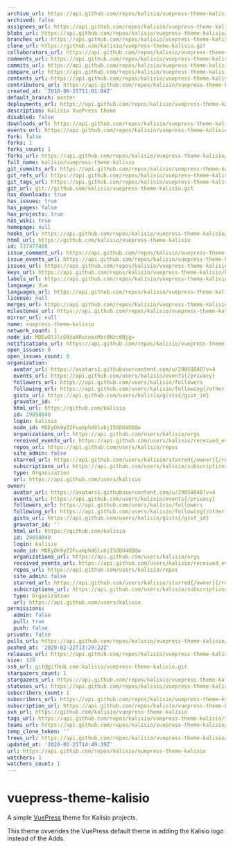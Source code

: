 ```yaml
---
archive_url: https://api.github.com/repos/kalisio/vuepress-theme-kalisio/{archive_format}{/ref}
archived: false
assignees_url: https://api.github.com/repos/kalisio/vuepress-theme-kalisio/assignees{/user}
blobs_url: https://api.github.com/repos/kalisio/vuepress-theme-kalisio/git/blobs{/sha}
branches_url: https://api.github.com/repos/kalisio/vuepress-theme-kalisio/branches{/branch}
clone_url: https://github.com/kalisio/vuepress-theme-kalisio.git
collaborators_url: https://api.github.com/repos/kalisio/vuepress-theme-kalisio/collaborators{/collaborator}
comments_url: https://api.github.com/repos/kalisio/vuepress-theme-kalisio/comments{/number}
commits_url: https://api.github.com/repos/kalisio/vuepress-theme-kalisio/commits{/sha}
compare_url: https://api.github.com/repos/kalisio/vuepress-theme-kalisio/compare/{base}...{head}
contents_url: https://api.github.com/repos/kalisio/vuepress-theme-kalisio/contents/{+path}
contributors_url: https://api.github.com/repos/kalisio/vuepress-theme-kalisio/contributors
created_at: '2018-06-15T11:01:04Z'
default_branch: master
deployments_url: https://api.github.com/repos/kalisio/vuepress-theme-kalisio/deployments
description: Kalisio VuePress theme
disabled: false
downloads_url: https://api.github.com/repos/kalisio/vuepress-theme-kalisio/downloads
events_url: https://api.github.com/repos/kalisio/vuepress-theme-kalisio/events
fork: false
forks: 1
forks_count: 1
forks_url: https://api.github.com/repos/kalisio/vuepress-theme-kalisio/forks
full_name: kalisio/vuepress-theme-kalisio
git_commits_url: https://api.github.com/repos/kalisio/vuepress-theme-kalisio/git/commits{/sha}
git_refs_url: https://api.github.com/repos/kalisio/vuepress-theme-kalisio/git/refs{/sha}
git_tags_url: https://api.github.com/repos/kalisio/vuepress-theme-kalisio/git/tags{/sha}
git_url: git://github.com/kalisio/vuepress-theme-kalisio.git
has_downloads: true
has_issues: true
has_pages: false
has_projects: true
has_wiki: true
homepage: null
hooks_url: https://api.github.com/repos/kalisio/vuepress-theme-kalisio/hooks
html_url: https://github.com/kalisio/vuepress-theme-kalisio
id: 137477468
issue_comment_url: https://api.github.com/repos/kalisio/vuepress-theme-kalisio/issues/comments{/number}
issue_events_url: https://api.github.com/repos/kalisio/vuepress-theme-kalisio/issues/events{/number}
issues_url: https://api.github.com/repos/kalisio/vuepress-theme-kalisio/issues{/number}
keys_url: https://api.github.com/repos/kalisio/vuepress-theme-kalisio/keys{/key_id}
labels_url: https://api.github.com/repos/kalisio/vuepress-theme-kalisio/labels{/name}
language: Vue
languages_url: https://api.github.com/repos/kalisio/vuepress-theme-kalisio/languages
license: null
merges_url: https://api.github.com/repos/kalisio/vuepress-theme-kalisio/merges
milestones_url: https://api.github.com/repos/kalisio/vuepress-theme-kalisio/milestones{/number}
mirror_url: null
name: vuepress-theme-kalisio
network_count: 1
node_id: MDEwOlJlcG9zaXRvcnkxMzc0Nzc0Njg=
notifications_url: https://api.github.com/repos/kalisio/vuepress-theme-kalisio/notifications{?since,all,participating}
open_issues: 0
open_issues_count: 0
organization:
  avatar_url: https://avatars1.githubusercontent.com/u/29858840?v=4
  events_url: https://api.github.com/users/kalisio/events{/privacy}
  followers_url: https://api.github.com/users/kalisio/followers
  following_url: https://api.github.com/users/kalisio/following{/other_user}
  gists_url: https://api.github.com/users/kalisio/gists{/gist_id}
  gravatar_id: ''
  html_url: https://github.com/kalisio
  id: 29858840
  login: kalisio
  node_id: MDEyOk9yZ2FuaXphdGlvbjI5ODU4ODQw
  organizations_url: https://api.github.com/users/kalisio/orgs
  received_events_url: https://api.github.com/users/kalisio/received_events
  repos_url: https://api.github.com/users/kalisio/repos
  site_admin: false
  starred_url: https://api.github.com/users/kalisio/starred{/owner}{/repo}
  subscriptions_url: https://api.github.com/users/kalisio/subscriptions
  type: Organization
  url: https://api.github.com/users/kalisio
owner:
  avatar_url: https://avatars1.githubusercontent.com/u/29858840?v=4
  events_url: https://api.github.com/users/kalisio/events{/privacy}
  followers_url: https://api.github.com/users/kalisio/followers
  following_url: https://api.github.com/users/kalisio/following{/other_user}
  gists_url: https://api.github.com/users/kalisio/gists{/gist_id}
  gravatar_id: ''
  html_url: https://github.com/kalisio
  id: 29858840
  login: kalisio
  node_id: MDEyOk9yZ2FuaXphdGlvbjI5ODU4ODQw
  organizations_url: https://api.github.com/users/kalisio/orgs
  received_events_url: https://api.github.com/users/kalisio/received_events
  repos_url: https://api.github.com/users/kalisio/repos
  site_admin: false
  starred_url: https://api.github.com/users/kalisio/starred{/owner}{/repo}
  subscriptions_url: https://api.github.com/users/kalisio/subscriptions
  type: Organization
  url: https://api.github.com/users/kalisio
permissions:
  admin: false
  pull: true
  push: false
private: false
pulls_url: https://api.github.com/repos/kalisio/vuepress-theme-kalisio/pulls{/number}
pushed_at: '2020-02-22T13:29:22Z'
releases_url: https://api.github.com/repos/kalisio/vuepress-theme-kalisio/releases{/id}
size: 129
ssh_url: git@github.com:kalisio/vuepress-theme-kalisio.git
stargazers_count: 1
stargazers_url: https://api.github.com/repos/kalisio/vuepress-theme-kalisio/stargazers
statuses_url: https://api.github.com/repos/kalisio/vuepress-theme-kalisio/statuses/{sha}
subscribers_count: 1
subscribers_url: https://api.github.com/repos/kalisio/vuepress-theme-kalisio/subscribers
subscription_url: https://api.github.com/repos/kalisio/vuepress-theme-kalisio/subscription
svn_url: https://github.com/kalisio/vuepress-theme-kalisio
tags_url: https://api.github.com/repos/kalisio/vuepress-theme-kalisio/tags
teams_url: https://api.github.com/repos/kalisio/vuepress-theme-kalisio/teams
temp_clone_token: ''
trees_url: https://api.github.com/repos/kalisio/vuepress-theme-kalisio/git/trees{/sha}
updated_at: '2020-02-21T14:49:39Z'
url: https://api.github.com/repos/kalisio/vuepress-theme-kalisio
watchers: 1
watchers_count: 1
---
```


# vuepress-theme-kalisio

A simple [VuePress](https://vuepress.vuejs.org/) theme for Kalisio projects.

This theme ovverides the VuePress default theme in adding the Kalisio logo instead of the Adds.




